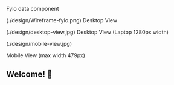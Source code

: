 Fylo data component

(./design/Wireframe-fylo.png)
Desktop View

(./design/desktop-view.jpg)
Desktop View (Laptop 1280px width)

(./design/mobile-view.jpg)

Mobile View (max width 479px)

## Welcome! 👋
